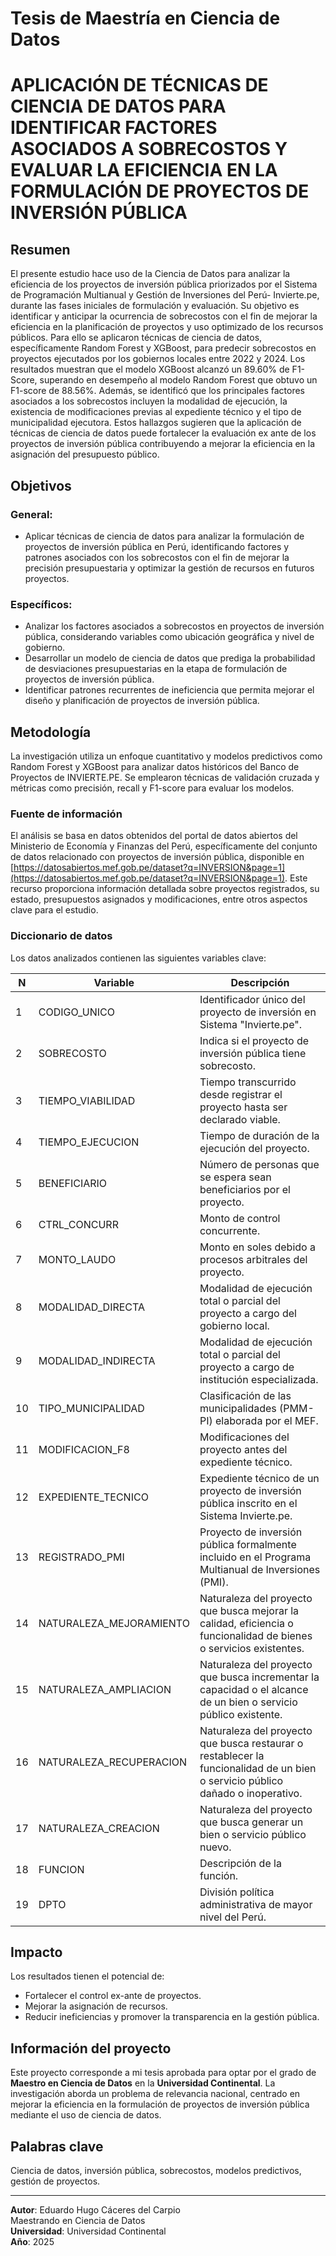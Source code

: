 # Tesis de Maestría en Ciencia de Datos  
# APLICACIÓN DE TÉCNICAS DE CIENCIA DE DATOS PARA IDENTIFICAR FACTORES ASOCIADOS A SOBRECOSTOS Y EVALUAR LA EFICIENCIA EN LA FORMULACIÓN DE PROYECTOS DE INVERSIÓN PÚBLICA  

## Resumen  
El presente estudio hace uso de la Ciencia de Datos para analizar la eficiencia de los proyectos de inversión pública priorizados por el Sistema de Programación Multianual y Gestión de Inversiones del Perú- Invierte.pe, durante las fases iniciales de formulación y evaluación. Su objetivo es identificar y anticipar la ocurrencia de sobrecostos con el fin de mejorar la eficiencia en la planificación de proyectos y uso optimizado de los recursos públicos. Para ello se aplicaron técnicas de ciencia de datos, específicamente Random Forest y XGBoost, para predecir sobrecostos en proyectos ejecutados por los gobiernos locales entre 2022 y 2024. Los resultados muestran que el modelo XGBoost alcanzó un 89.60% de F1-Score, superando en desempeño al modelo Random Forest que obtuvo un F1-score de 88.56%. Además, se identificó que los principales factores asociados a los sobrecostos incluyen la modalidad de ejecución, la existencia de modificaciones previas al expediente técnico y el tipo de municipalidad ejecutora. Estos hallazgos sugieren que la aplicación de técnicas de ciencia de datos puede fortalecer la evaluación ex ante de los proyectos de inversión pública contribuyendo a mejorar la eficiencia en la asignación del presupuesto público.

## Objetivos  

### General:  
- Aplicar técnicas de ciencia de datos para analizar la formulación de proyectos de inversión pública en Perú, identificando factores y patrones asociados con los sobrecostos con el fin de mejorar la precisión presupuestaria y optimizar la gestión de recursos en futuros proyectos.  

### Específicos:  
- Analizar los factores asociados a sobrecostos en proyectos de inversión pública, considerando variables como ubicación geográfica y nivel de gobierno.  
- Desarrollar un modelo de ciencia de datos que prediga la probabilidad de desviaciones presupuestarias en la etapa de formulación de proyectos de inversión pública.  
- Identificar patrones recurrentes de ineficiencia que permita mejorar el diseño y planificación de proyectos de inversión pública. 

## Metodología  
La investigación utiliza un enfoque cuantitativo y modelos predictivos como Random Forest y XGBoost para analizar datos históricos del Banco de Proyectos de INVIERTE.PE. Se emplearon técnicas de validación cruzada y métricas como precisión, recall y F1-score para evaluar los modelos.  

### Fuente de información  
El análisis se basa en datos obtenidos del portal de datos abiertos del Ministerio de Economía y Finanzas del Perú, específicamente del conjunto de datos relacionado con proyectos de inversión pública, disponible en [https://datosabiertos.mef.gob.pe/dataset?q=INVERSION&page=1](https://datosabiertos.mef.gob.pe/dataset?q=INVERSION&page=1). Este recurso proporciona información detallada sobre proyectos registrados, su estado, presupuestos asignados y modificaciones, entre otros aspectos clave para el estudio.  

### Diccionario de datos  
Los datos analizados contienen las siguientes variables clave:

| N  | **Variable**               | **Descripción**                                                                                                                                             |
|----|----------------------------|-------------------------------------------------------------------------------------------------------------------------------------------------------------|
| 1  | CODIGO_UNICO               | Identificador único del proyecto de inversión en Sistema "Invierte.pe".                                                                                     |
| 2  | SOBRECOSTO                 | Indica si el proyecto de inversión pública tiene sobrecosto.                                                                                                |
| 3  | TIEMPO_VIABILIDAD          | Tiempo transcurrido desde registrar el proyecto hasta ser declarado viable.                                                                                 |
| 4  | TIEMPO_EJECUCION           | Tiempo de duración de la ejecución del proyecto.                                                                                                            |
| 5  | BENEFICIARIO               | Número de personas que se espera sean beneficiarios por el proyecto.                                                                                        |
| 6  | CTRL_CONCURR               | Monto de control concurrente.                                                                                                                               |
| 7  | MONTO_LAUDO                | Monto en soles debido a procesos arbitrales del proyecto.                                                                                                   |
| 8  | MODALIDAD_DIRECTA          | Modalidad de ejecución total o parcial del proyecto a cargo del gobierno local.                                                                             |
| 9  | MODALIDAD_INDIRECTA        | Modalidad de ejecución total o parcial del proyecto a cargo de institución especializada.                                                                   |
| 10 | TIPO_MUNICIPALIDAD         | Clasificación de las municipalidades (PMM-PI) elaborada por el MEF.                                                                                         |
| 11 | MODIFICACION_F8            | Modificaciones del proyecto antes del expediente técnico.                                                                                                   |
| 12 | EXPEDIENTE_TECNICO         | Expediente técnico de un proyecto de inversión pública inscrito en el Sistema Invierte.pe.                                                                  |
| 13 | REGISTRADO_PMI             | Proyecto de inversión pública formalmente incluido en el Programa Multianual de Inversiones (PMI).                                                          |
| 14 | NATURALEZA_MEJORAMIENTO    | Naturaleza del proyecto que busca mejorar la calidad, eficiencia o funcionalidad de bienes o servicios existentes.                                          |
| 15 | NATURALEZA_AMPLIACION      | Naturaleza del proyecto que busca incrementar la capacidad o el alcance de un bien o servicio público existente.                                            |
| 16 | NATURALEZA_RECUPERACION    | Naturaleza del proyecto que busca restaurar o restablecer la funcionalidad de un bien o servicio público dañado o inoperativo.                              |
| 17 | NATURALEZA_CREACION        | Naturaleza del proyecto que busca generar un bien o servicio público nuevo.                                                                                 |
| 18 | FUNCION                    | Descripción de la función.                                                                                                                                  |
| 19 | DPTO                       | División política administrativa de mayor nivel del Perú.                                                                                                   |

## Impacto
Los resultados tienen el potencial de:
- Fortalecer el control ex-ante de proyectos.
- Mejorar la asignación de recursos.
- Reducir ineficiencias y promover la transparencia en la gestión pública.

## Información del proyecto
Este proyecto corresponde a mi tesis aprobada para optar por el grado de **Maestro en Ciencia de Datos** en la **Universidad Continental**. La investigación aborda un problema de relevancia nacional, centrado en mejorar la eficiencia en la formulación de proyectos de inversión pública mediante el uso de ciencia de datos.

## Palabras clave
Ciencia de datos, inversión pública, sobrecostos, modelos predictivos, gestión de proyectos.

---

**Autor**: Eduardo Hugo Cáceres del Carpio  
           Maestrando en Ciencia de Datos  
**Universidad**: Universidad Continental  
**Año**: 2025
